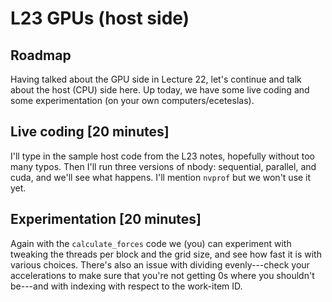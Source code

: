 # L23 GPUs (host side)

## Roadmap

Having talked about the GPU side in Lecture 22, let's continue and talk about the
host (CPU) side here. Up today, we have some live coding and some experimentation
(on your own computers/eceteslas).

## Live coding [20 minutes]

I'll type in the sample host code from the L23 notes, hopefully without too many typos.
Then I'll run three versions of nbody: sequential, parallel, and cuda, and we'll see
what happens. I'll mention `nvprof` but we won't use it yet.

## Experimentation [20 minutes]

Again with the `calculate_forces` code we (you) can experiment with tweaking the threads
per block and the grid size, and see how fast it is with various choices. There's also
an issue with dividing evenly---check your accelerations to make sure that you're not
getting 0s where you shouldn't be---and with indexing with respect to the work-item ID.
